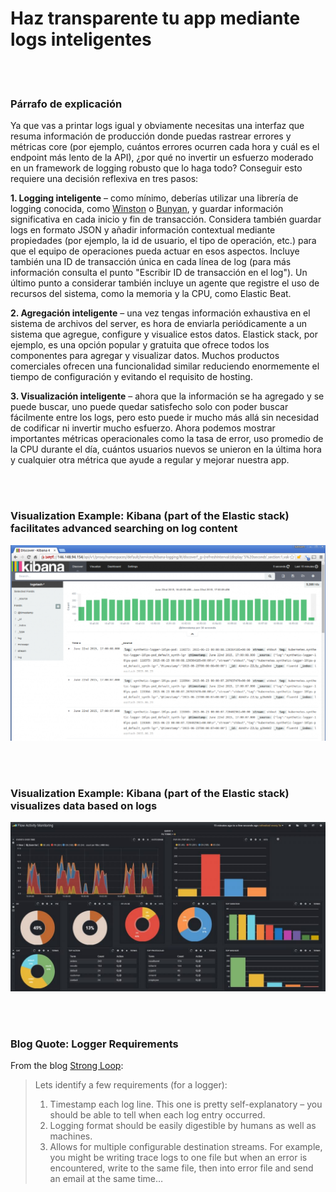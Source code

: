 # Haz transparente tu app mediante logs inteligentes

<br/><br/>

### Párrafo de explicación

Ya que vas a printar logs igual y obviamente necesitas una interfaz que resuma información de producción donde puedas rastrear errores y métricas core (por ejemplo, cuántos errores ocurren cada hora y cuál es el endpoint más lento de la API), ¿por qué no invertir un esfuerzo moderado en un framework de logging robusto que lo haga todo? Conseguir esto requiere una decisión reflexiva en tres pasos:

**1. Logging inteligente** – como mínimo, deberías utilizar una librería de logging conocida, como [Winston](https://github.com/winstonjs/winston) o [Bunyan](https://github.com/trentm/node-bunyan), y guardar información significativa en cada inicio y fin de transacción. Considera también guardar logs en formato JSON y añadir información contextual mediante propiedades (por ejemplo, la id de usuario, el tipo de operación, etc.) para que el equipo de operaciones pueda actuar en esos aspectos. Incluye también una ID de transacción única en cada línea de log (para más información consulta el punto "Escribir ID de transacción en el log"). Un último punto a considerar también incluye un agente que registre el uso de recursos del sistema, como la memoria y la CPU, como Elastic Beat.

**2. Agregación inteligente** – una vez tengas información exhaustiva en el sistema de archivos del server, es hora de enviarla periódicamente a un sistema que agregue, configure y visualice estos datos. Elastick stack, por ejemplo, es una opción popular y gratuita que ofrece todos los componentes para agregar y visualizar datos. Muchos productos comerciales ofrecen una funcionalidad similar reduciendo enormemente el tiempo de configuración y evitando el requisito de hosting.

**3. Visualización inteligente** – ahora que la información se ha agregado y se puede buscar, uno puede quedar satisfecho solo con poder buscar fácilmente entre los logs, pero esto puede ir mucho más allá sin necesidad de codificar ni invertir mucho esfuerzo. Ahora podemos mostrar importantes métricas operacionales como la tasa de error, uso promedio de la CPU durante el día, cuántos usuarios nuevos se unieron en la última hora y cualquier otra métrica que ayude a regular y mejorar nuestra app.

<br/><br/>

### Visualization Example: Kibana (part of the Elastic stack) facilitates advanced searching on log content

![Kibana facilitates advanced searching on log content](/assets/images/smartlogging1.png "Kibana facilitates advanced searching on log content")

<br/><br/>

### Visualization Example: Kibana (part of the Elastic stack) visualizes data based on logs

![Kibana visualizes data based on logs](/assets/images/smartlogging2.jpg "Kibana visualizes data based on logs")

<br/><br/>

### Blog Quote: Logger Requirements

From the blog [Strong Loop](https://strongloop.com/strongblog/compare-node-js-logging-winston-bunyan/):

> Lets identify a few requirements (for a logger):
> 1. Timestamp each log line. This one is pretty self-explanatory – you should be able to tell when each log entry occurred.
> 2. Logging format should be easily digestible by humans as well as machines.
> 3. Allows for multiple configurable destination streams. For example, you might be writing trace logs to one file but when an error is encountered, write to the same file, then into error file and send an email at the same time…

<br/><br/>

<br/><br/>
